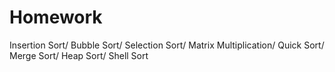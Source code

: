 # Homework
Insertion Sort/
Bubble Sort/ 
Selection Sort/
Matrix Multiplication/ 
Quick Sort/ 
Merge Sort/
Heap Sort/
Shell Sort

